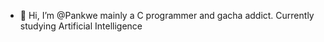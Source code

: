 - 👋 Hi, I’m @Pankwe mainly a C programmer and gacha addict. Currently studying Artificial Intelligence 
<!---
Pankwe/Pankwe is a ✨ special ✨ repository because its `README.md` (this file) appears on your GitHub profile.
You can click the Preview link to take a look at your changes.
--->

